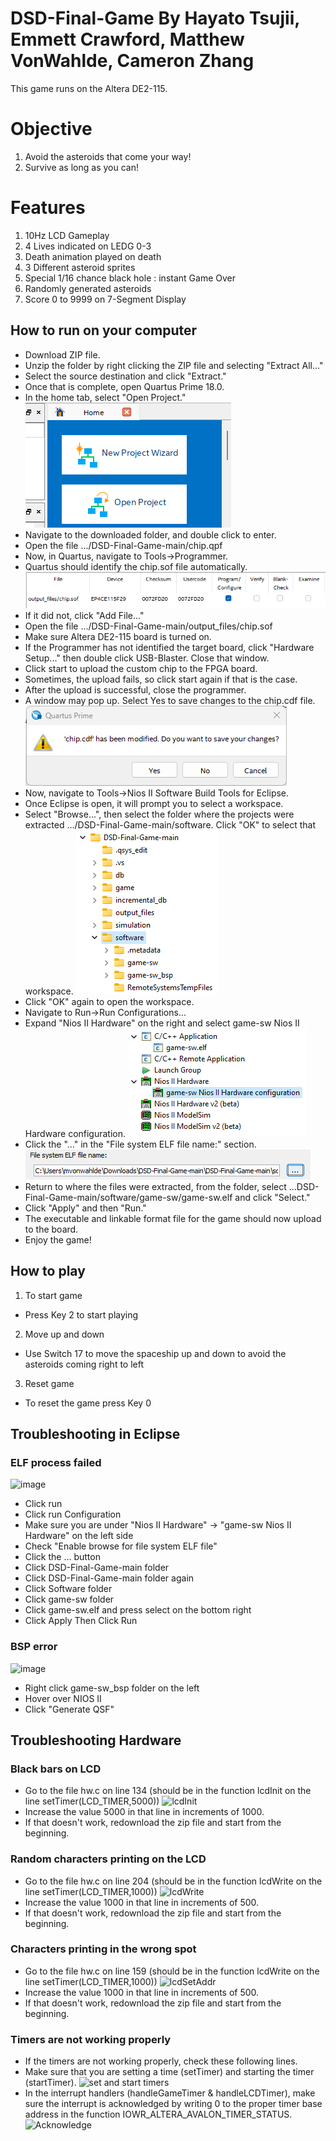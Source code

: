 # DSD-Final-Game By Hayato Tsujii, Emmett Crawford, Matthew VonWahlde, Cameron Zhang

This game runs on the Altera DE2-115.

# Objective
1. Avoid the asteroids that come your way!
2. Survive as long as you can!

# Features
1. 10Hz LCD Gameplay
2. 4 Lives indicated on LEDG 0-3
3. Death animation played on death
4. 3 Different asteroid sprites
5. Special 1/16 chance black hole : instant Game Over
6. Randomly generated asteroids
7. Score 0 to 9999 on 7-Segment Display

## How to run on your computer 
- Download ZIP file.
- Unzip the folder by right clicking the ZIP file and selecting "Extract All..."
- Select the source destination and click "Extract."
- Once that is complete, open Quartus Prime 18.0.
- In the home tab, select "Open Project."
![Open Project](image-1.png)
- Navigate to the downloaded folder, and double click to enter.
- Open the file .../DSD-Final-Game-main/chip.qpf
- Now, in Quartus, navigate to Tools->Programmer.
- Quartus should identify the chip.sof file automatically.
![Programmer](image-2.png)
- If it did not, click "Add File..."
- Open the file .../DSD-Final-Game-main/output_files/chip.sof
- Make sure Altera DE2-115 board is turned on.
- If the Programmer has not identified the target board, click "Hardware Setup..." then double click USB-Blaster. Close that window.
- Click start to upload the custom chip to the FPGA board.
- Sometimes, the upload fails, so click start again if that is the case.
- After the upload is successful, close the programmer.
- A window may pop up. Select Yes to save changes to the chip.cdf file.
![Save Changes](image-3.png)
- Now, navigate to Tools->Nios II Software Build Tools for Eclipse.
- Once Eclipse is open, it will prompt you to select a workspace.
- Select "Browse...", then select the folder where the projects were extracted .../DSD-Final-Game-main/software. Click "OK" to select that workspace.
![Software folder](image-4.png)
 - Click "OK" again to open the workspace.
 - Navigate to Run->Run Configurations... 
 - Expand "Nios II Hardware" on the right and select game-sw Nios II Hardware configuration.
![Hardware config](image-6.png)
 - Click the "..." in the "File system ELF file name:" section.
 ![ELF file browse](image-7.png)
 - Return to where the files were extracted, from the folder, select ...DSD-Final-Game-main/software/game-sw/game-sw.elf and click "Select."
 - Click "Apply" and then "Run."
 - The executable and linkable format file for the game should now upload to the board.
 - Enjoy the game!
   
## How to play
1. To start game
  - Press Key 2 to start playing
2. Move up and down
  - Use Switch 17 to move the spaceship up and down to avoid the asteroids coming right to left
3. Reset game 
  - To reset the game press Key 0
    
## Troubleshooting in Eclipse
### ELF process failed
![image](https://github.com/EmmettCrawfordGU/DSD-Final-Game/assets/97589878/64e848a2-e586-48fc-a1a0-836b11fca29c)
- Click run
- Click run Configuration
- Make sure you are under "Nios II Hardware" -> "game-sw Nios II Hardware" on the left side
- Check "Enable browse for file system ELF file"
- Click the ... button
- Click DSD-Final-Game-main folder
- Click DSD-Final-Game-main folder again
- Click Software folder
- Click game-sw folder
- Click game-sw.elf and press select on the bottom right
- Click Apply Then Click Run 

### BSP error
![image](https://github.com/EmmettCrawfordGU/DSD-Final-Game/assets/97589878/487f85dd-3177-447c-b069-914981ddf773)

- Right click game-sw_bsp folder on the left
- Hover over NIOS II
- Click "Generate QSF"

## Troubleshooting Hardware
### Black bars on LCD
- Go to the file hw.c on line 134 (should be in the function lcdInit on the line setTimer(LCD_TIMER,5000))
![lcdInit](https://github.com/EmmettCrawfordGU/DSD-Final-Game/assets/101604242/027f543b-7d12-4290-af4d-7396a66f1916)
- Increase the value 5000 in that line in increments of 1000.
- If that doesn't work, redownload the zip file and start from the beginning.

### Random characters printing on the LCD
- Go to the file hw.c on line 204 (should be in the function lcdWrite on the line setTimer(LCD_TIMER,1000))
![lcdWrite](https://github.com/EmmettCrawfordGU/DSD-Final-Game/assets/101604242/81ae8bf3-dfd9-4c67-8f20-aa58fb19e221)
- Increase the value 1000 in that line in increments of 500.
- If that doesn't work, redownload the zip file and start from the beginning.

### Characters printing in the wrong spot 
- Go to the file hw.c on line 159 (should be in the function lcdWrite on the line setTimer(LCD_TIMER,1000))
![lcdSetAddr](https://github.com/EmmettCrawfordGU/DSD-Final-Game/assets/101604242/e40a7efd-4e57-42a6-a767-2b08ba91826d)
- Increase the value 1000 in that line in increments of 500.
- If that doesn't work, redownload the zip file and start from the beginning.

### Timers are not working properly
- If the timers are not working properly, check these following lines.
- Make sure that you are setting a time (setTimer) and starting the timer (startTimer).
![set and start timers](https://github.com/EmmettCrawfordGU/DSD-Final-Game/assets/101604242/39011f4b-ac31-4b2c-87b0-5825b7ef56f9)
- In the interrupt handlers (handleGameTimer & handleLCDTimer), make sure the interrupt is acknowledged by writing 0 to the proper timer base address in the function IOWR_ALTERA_AVALON_TIMER_STATUS.
![Acknowledge](https://github.com/EmmettCrawfordGU/DSD-Final-Game/assets/101604242/fa39118d-28b7-4394-96d9-f28e612fb1f5)

